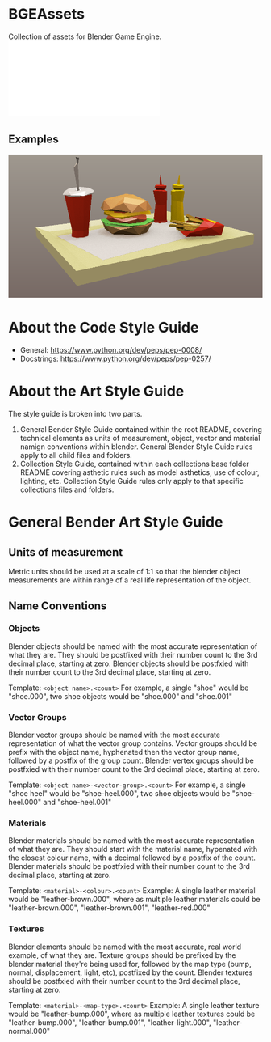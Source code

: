 # BGEAssets
Collection of assets for Blender Game Engine. ![License information](./LICENSE.txt?raw=true)

## Examples
![Carnival Collection](./preview.png?raw=true)

# About the Code Style Guide
 * General: https://www.python.org/dev/peps/pep-0008/
 * Docstrings: https://www.python.org/dev/peps/pep-0257/

# About the Art Style Guide
The style guide is broken into two parts.
 1. General Bender Style Guide contained within the root README, covering technical elements as units of measurement, object, vector and material namign conventions within blender. General Blender Style Guide rules apply to all child files and folders.
 2. Collection Style Guide, contained within each collections base folder README covering asthetic rules such as model asthetics, use of colour, lighting, etc. Collection Style Guide rules only apply to that specific collections files and folders.

# General Bender Art Style Guide
## Units of measurement
Metric units should be used at a scale of 1:1 so that the blender object measurements are within range of a real life representation of the object.

## Name Conventions

### Objects
Blender objects should be named with the most accurate representation of what they are.
They should be postfixed with their number count to the 3rd decimal place, starting at zero.
Blender objects should be postfxied with their number count to the 3rd decimal place, starting at zero.

Template: `<object name>.<count>`
For example, a single "shoe" would be "shoe.000", two shoe objects would be "shoe.000" and "shoe.001"

### Vector Groups
Blender vector groups should be named with the most accurate representation of what the vector group contains.
Vector groups should be prefix with the object name, hyphenated then the vector group name, followed by a postfix of the group count.
Blender vertex groups should be postfxied with their number count to the 3rd decimal place, starting at zero.

Template: `<object name>-<vector-group>.<count>`
For example, a single "shoe heel" would be "shoe-heel.000", two shoe objects would be "shoe-heel.000" and "shoe-heel.001"

### Materials
Blender materials should be named with the most accurate representation of what they are.
They should start with the material name, hypenated with the closest colour name, with a decimal followed by a postfix of the count.
Blender materials should be postfxied with their number count to the 3rd decimal place, starting at zero.

Template: `<material>-<colour>.<count>`
Example: A single leather material would be "leather-brown.000", where as multiple leather materials could be "leather-brown.000", "leather-brown.001", "leather-red.000"

### Textures
Blender elements should be named with the most accurate, real world example, of what they are.
Texture groups should be prefixed by the blender material they're being used for, followed by the map type (bump, normal, displacement, light, etc), postfixed by the count.
Blender textures should be postfxied with their number count to the 3rd decimal place, starting at zero.

Template: `<material>-<map-type>.<count>`
Example: A single leather texture would be "leather-bump.000", where as multiple leather textures could be "leather-bump.000", "leather-bump.001", "leather-light.000", "leather-normal.000"


